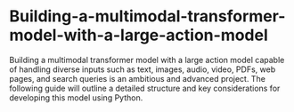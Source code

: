 # Building-a-multimodal-transformer-model-with-a-large-action-model
Building a multimodal transformer model with a large action model capable of handling diverse inputs such as text, images, audio, video, PDFs, web pages, and search queries is an ambitious and advanced project. The following guide will outline a detailed structure and key considerations for developing this model using Python.
